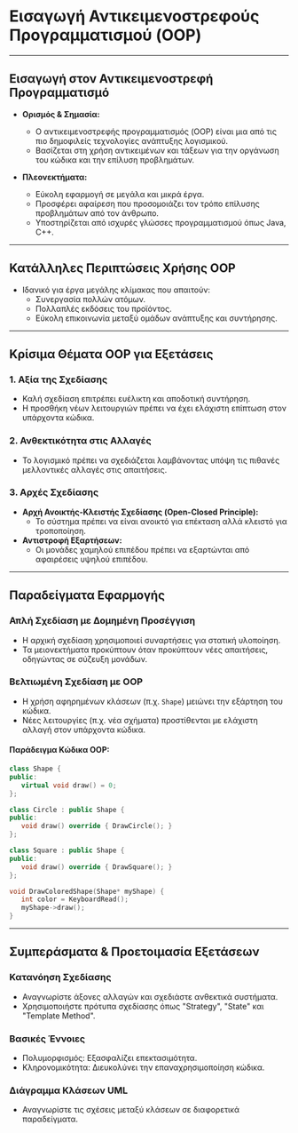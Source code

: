 # Εισαγωγή Αντικειμενοστρεφούς Προγραμματισμού (OOP)

---

## Εισαγωγή στον Αντικειμενοστρεφή Προγραμματισμό

- **Ορισμός & Σημασία:**
  - Ο αντικειμενοστρεφής προγραμματισμός (OOP) είναι μια από τις πιο δημοφιλείς τεχνολογίες ανάπτυξης λογισμικού.
  - Βασίζεται στη χρήση αντικειμένων και τάξεων για την οργάνωση του κώδικα και την επίλυση προβλημάτων.

- **Πλεονεκτήματα:**
  - Εύκολη εφαρμογή σε μεγάλα και μικρά έργα.
  - Προσφέρει αφαίρεση που προσομοιάζει τον τρόπο επίλυσης προβλημάτων από τον άνθρωπο.
  - Υποστηρίζεται από ισχυρές γλώσσες προγραμματισμού όπως Java, C++.

---

## Κατάλληλες Περιπτώσεις Χρήσης OOP

- Ιδανικό για έργα μεγάλης κλίμακας που απαιτούν:
  - Συνεργασία πολλών ατόμων.
  - Πολλαπλές εκδόσεις του προϊόντος.
  - Εύκολη επικοινωνία μεταξύ ομάδων ανάπτυξης και συντήρησης.

---

## Κρίσιμα Θέματα OOP για Εξετάσεις

### 1. Αξία της Σχεδίασης
- Καλή σχεδίαση επιτρέπει ευέλικτη και αποδοτική συντήρηση.
- Η προσθήκη νέων λειτουργιών πρέπει να έχει ελάχιστη επίπτωση στον υπάρχοντα κώδικα.

### 2. Ανθεκτικότητα στις Αλλαγές
- Το λογισμικό πρέπει να σχεδιάζεται λαμβάνοντας υπόψη τις πιθανές μελλοντικές αλλαγές στις απαιτήσεις.

### 3. Αρχές Σχεδίασης
- **Αρχή Ανοικτής-Κλειστής Σχεδίασης (Open-Closed Principle):**
  - Το σύστημα πρέπει να είναι ανοικτό για επέκταση αλλά κλειστό για τροποποίηση.
- **Αντιστροφή Εξαρτήσεων:**
  - Οι μονάδες χαμηλού επιπέδου πρέπει να εξαρτώνται από αφαιρέσεις υψηλού επιπέδου.

---

## Παραδείγματα Εφαρμογής

### Απλή Σχεδίαση με Δομημένη Προσέγγιση
- Η αρχική σχεδίαση χρησιμοποιεί συναρτήσεις για στατική υλοποίηση.
- Τα μειονεκτήματα προκύπτουν όταν προκύπτουν νέες απαιτήσεις, οδηγώντας σε σύζευξη μονάδων.

### Βελτιωμένη Σχεδίαση με OOP
- Η χρήση αφηρημένων κλάσεων (π.χ. `Shape`) μειώνει την εξάρτηση του κώδικα.
- Νέες λειτουργίες (π.χ. νέα σχήματα) προστίθενται με ελάχιστη αλλαγή στον υπάρχοντα κώδικα.

#### Παράδειγμα Κώδικα OOP:
```cpp
class Shape {
public:
   virtual void draw() = 0;
};

class Circle : public Shape {
public:
   void draw() override { DrawCircle(); }
};

class Square : public Shape {
public:
   void draw() override { DrawSquare(); }
};

void DrawColoredShape(Shape* myShape) {
   int color = KeyboardRead();
   myShape->draw();
}
```

---

## Συμπεράσματα & Προετοιμασία Εξετάσεων

### Κατανόηση Σχεδίασης

- Αναγνωρίστε άξονες αλλαγών και σχεδιάστε ανθεκτικά συστήματα.   
- Χρησιμοποιήστε πρότυπα σχεδίασης όπως "Strategy", "State" και "Template Method".

### Βασικές Έννοιες

- Πολυμορφισμός: Εξασφαλίζει επεκτασιμότητα.   
- Κληρονομικότητα: Διευκολύνει την επαναχρησιμοποίηση κώδικα.

### Διάγραμμα Κλάσεων UML
- Αναγνωρίστε τις σχέσεις μεταξύ κλάσεων σε διαφορετικά παραδείγματα.
